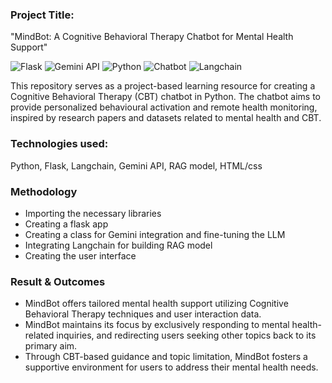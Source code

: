 ### Project Title:
"MindBot: A Cognitive Behavioral Therapy Chatbot for Mental Health Support"


![Flask](https://img.shields.io/badge/Framework-Flask-orange)
![Gemini API](https://img.shields.io/badge/API-Gemini%20API-yellow)
![Python](https://img.shields.io/badge/Language-Python-green)
![Chatbot](https://img.shields.io/badge/Project-CBT_Chatbot-orange)
![Langchain](https://img.shields.io/badge/Language-Langchain-blue)

This repository serves as a project-based learning resource for creating a Cognitive Behavioral Therapy (CBT) chatbot in Python. The chatbot aims to provide personalized behavioural activation and remote health monitoring, inspired by research papers and datasets related to mental health and CBT.


### Technologies used:
Python, Flask, Langchain, Gemini API, RAG model, HTML/css

### Methodology
- Importing the necessary libraries
- Creating a flask app
- Creating a class for Gemini integration and fine-tuning the LLM 
- Integrating Langchain for building RAG model
- Creating the user interface

### Result & Outcomes
- MindBot offers tailored mental health support utilizing Cognitive Behavioral Therapy techniques and user interaction data.
- MindBot maintains its focus by exclusively responding to mental health- related inquiries, and redirecting users seeking other topics back to its primary aim.
- Through CBT-based guidance and topic limitation, MindBot fosters a supportive environment for users to address their mental health needs.
